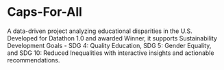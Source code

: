 # Caps-For-All
A data-driven project analyzing educational disparities in the U.S. Developed for Datathon 1.0 and awarded Winner, it supports Sustainability Development Goals - SDG 4: Quality Education, SDG 5: Gender Equality, and SDG 10: Reduced Inequalities with interactive insights and actionable recommendations.
